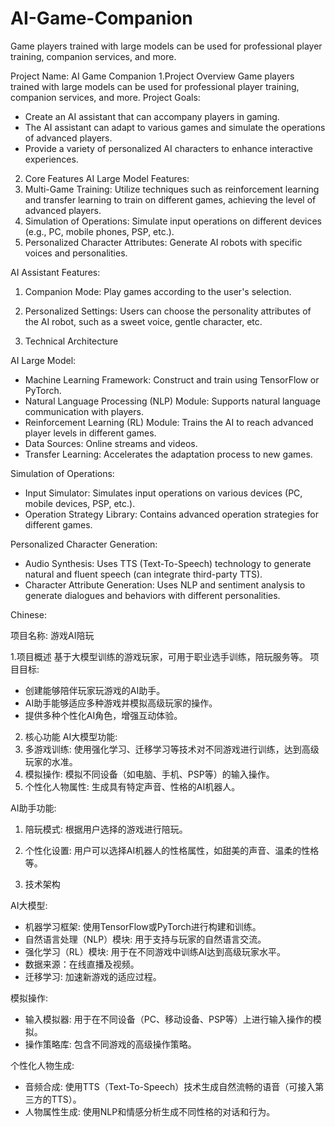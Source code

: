 # AI-Game-Companion
Game players trained with large models can be used for professional player training, companion services, and more.

Project Name: AI Game Companion
1.Project Overview
Game players trained with large models can be used for professional player training, companion services, and more.
Project Goals:
- Create an AI assistant that can accompany players in gaming.
- The AI assistant can adapt to various games and simulate the operations of advanced players.
- Provide a variety of personalized AI characters to enhance interactive experiences.

 2. Core Features
AI Large Model Features:
1. Multi-Game Training: Utilize techniques such as reinforcement learning and transfer learning to train on different games, achieving the level of advanced players.
2. Simulation of Operations: Simulate input operations on different devices (e.g., PC, mobile phones, PSP, etc.).
3. Personalized Character Attributes: Generate AI robots with specific voices and personalities.

AI Assistant Features:
1. Companion Mode: Play games according to the user's selection.
2. Personalized Settings: Users can choose the personality attributes of the AI robot, such as a sweet voice, gentle character, etc.

 3. Technical Architecture

AI Large Model:
- Machine Learning Framework: Construct and train using TensorFlow or PyTorch.
- Natural Language Processing (NLP) Module: Supports natural language communication with players.
- Reinforcement Learning (RL) Module: Trains the AI to reach advanced player levels in different games.
- Data Sources: Online streams and videos.
- Transfer Learning: Accelerates the adaptation process to new games.

Simulation of Operations:
- Input Simulator: Simulates input operations on various devices (PC, mobile devices, PSP, etc.).
- Operation Strategy Library: Contains advanced operation strategies for different games.

Personalized Character Generation:
- Audio Synthesis: Uses TTS (Text-To-Speech) technology to generate natural and fluent speech (can integrate third-party TTS).
- Character Attribute Generation: Uses NLP and sentiment analysis to generate dialogues and behaviors with different personalities.

Chinese:

项目名称: 游戏AI陪玩

1.项目概述
基于大模型训练的游戏玩家，可用于职业选手训练，陪玩服务等。
项目目标:
- 创建能够陪伴玩家玩游戏的AI助手。
-  AI助手能够适应多种游戏并模拟高级玩家的操作。
- 提供多种个性化AI角色，增强互动体验。

 2. 核心功能
AI大模型功能:
1. 多游戏训练: 使用强化学习、迁移学习等技术对不同游戏进行训练，达到高级玩家的水准。
2. 模拟操作: 模拟不同设备（如电脑、手机、PSP等）的输入操作。
3. 个性化人物属性: 生成具有特定声音、性格的AI机器人。

AI助手功能:
1. 陪玩模式: 根据用户选择的游戏进行陪玩。
2. 个性化设置: 用户可以选择AI机器人的性格属性，如甜美的声音、温柔的性格等。

 3. 技术架构

AI大模型:
- 机器学习框架: 使用TensorFlow或PyTorch进行构建和训练。
- 自然语言处理（NLP）模块: 用于支持与玩家的自然语言交流。
- 强化学习（RL）模块: 用于在不同游戏中训练AI达到高级玩家水平。
- 数据来源：在线直播及视频。
- 迁移学习: 加速新游戏的适应过程。

模拟操作:
- 输入模拟器: 用于在不同设备（PC、移动设备、PSP等）上进行输入操作的模拟。
- 操作策略库: 包含不同游戏的高级操作策略。

个性化人物生成:
- 音频合成: 使用TTS（Text-To-Speech）技术生成自然流畅的语音（可接入第三方的TTS）。
- 人物属性生成: 使用NLP和情感分析生成不同性格的对话和行为。
